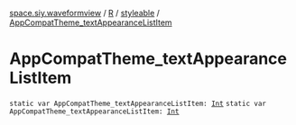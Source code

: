 [space.siy.waveformview](../../index.md) / [R](../index.md) / [styleable](index.md) / [AppCompatTheme_textAppearanceListItem](./-app-compat-theme_text-appearance-list-item.md)

# AppCompatTheme_textAppearanceListItem

`static var AppCompatTheme_textAppearanceListItem: `[`Int`](https://kotlinlang.org/api/latest/jvm/stdlib/kotlin/-int/index.html)
`static var AppCompatTheme_textAppearanceListItem: `[`Int`](https://kotlinlang.org/api/latest/jvm/stdlib/kotlin/-int/index.html)